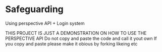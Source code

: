 # Safeguarding
Using perspective API + Login system


THIS PROJECT IS JUST A DEMONSTRATION ON HOW TO USE THE PERSPECTIVE API
Do not copy and paste the code and call it yout own
If you copy and paste please make it obious by forking likeing etc
